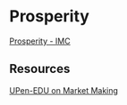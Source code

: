 # Prosperity

[Prosperity - IMC](https://prosperity.imc.com/)

## Resources


[UPen-EDU on Market Making](https://www.google.com/url?sa=t&source=web&rct=j&opi=89978449&url=https://www.cis.upenn.edu/~mkearns/papers/marketmaking.pdf&ved=2ahUKEwikyeXehf-EAxUCgf0HHemsAJYQFnoECA4QBg&usg=AOvVaw3FXOjLVD9-txCuGWAZdGRq)